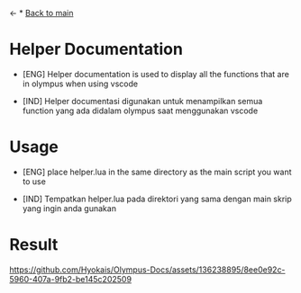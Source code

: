 <- * [Back to main](README.md)

# Helper Documentation
* [ENG]
Helper documentation is used to display all the functions that are in olympus when using vscode

* [IND]
Helper documentasi digunakan untuk menampilkan semua function yang ada didalam olympus saat menggunakan vscode

# Usage
* [ENG]
place helper.lua in the same directory as the main script you want to use

* [IND]
Tempatkan helper.lua pada direktori yang sama dengan main skrip yang ingin anda gunakan

# Result
https://github.com/Hyokais/Olympus-Docs/assets/136238895/8ee0e92c-5960-407a-9fb2-be145c202509

